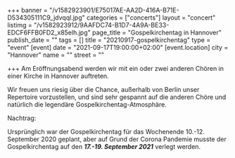 +++
banner = "/v1582923901/E75017AE-AA2D-416A-B71E-D534305111C9_jdvqql.jpg"
categories = ["concerts"]
layout = "concert"
listimg = "/v1582923912/9AAFDC74-B1D7-4A9A-BE33-EDCF6FFB0FD2_x85elh.jpg"
page_title = "Gospelkirchentag in Hannover"
publish_date = ""
tags = []
title = "20210917-gospelkirchentag"
type = "event"
[event]
date = "2021-09-17T19:00:00+02:00"
[event.location]
city = "Hannover"
name = ""
street = ""

+++
Am Eröffnungsabend werden wir mit ein oder zwei anderen Chören in einer Kirche in Hannover auftreten.

Wir freuen uns riesig über die Chance, außerhalb von Berlin unser Repertoire vorzustellen, und sind sehr gespannt auf die anderen Chöre und natürlich die legendäre Gospelkirchentag-Atmosphäre.

Nachtrag:

Ursprünglich war der Gospelkirchentag für das Wochenende 10.-12. September 2020 geplant, aber auf Grund der Corona Pandemie musste der Gospelkirchentag auf den **_17.-19. September 2021_** verlegt werden.